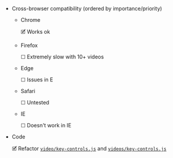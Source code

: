 
* Cross-browser compatibility (ordered by importance/priority)

  * Chrome

    🗹 Works ok

  * Firefox

    ☐ Extremely slow with 10+ videos

  * Edge

    ☐ Issues in E

  * Safari

    ☐ Untested

  * IE

    ☐ Doesn't work in IE

* Code

  🗹 Refactor [`video/key-controls.js`](../src/components/video/key-controls.js) and [`videos/key-controls.js`](../src/components/videos/key-controls.js)
